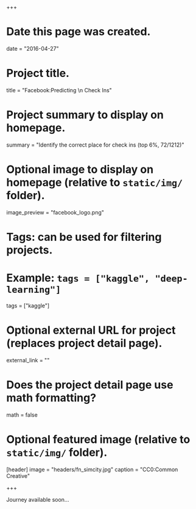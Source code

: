 +++
# Date this page was created.
date = "2016-04-27"

# Project title.
title = "Facebook:Predicting \n Check Ins"

# Project summary to display on homepage.
summary = "Identify the correct place for check ins (top 6%, 72/1212)"

# Optional image to display on homepage (relative to `static/img/` folder).
image_preview = "facebook_logo.png"

# Tags: can be used for filtering projects.
# Example: `tags = ["kaggle", "deep-learning"]`
tags = ["kaggle"]

# Optional external URL for project (replaces project detail page).
external_link = ""

# Does the project detail page use math formatting?
math = false

# Optional featured image (relative to `static/img/` folder).
[header]
image = "headers/fn_simcity.jpg"
caption = "CC0:Common Creative"

+++

Journey available soon...
